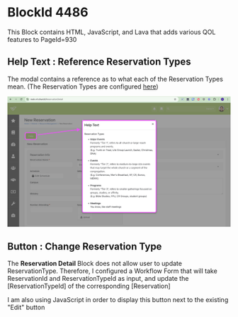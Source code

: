 # BlockId 4486
This Block contains HTML, JavaScript, and Lava that adds various QOL features to PageId=930

## Help Text : Reference Reservation Types
The modal contains a reference as to what each of the Reservation Types mean.
(The Reservation Types are configured [here](https://rock.vrl.church/page/938))

![screenshot_1](../../_attachments/BlockId4486.png)

## Button : Change Reservation Type
The **Reservation Detail** Block does not allow user to update ReservationType. Therefore, I configured a Workflow Form that will take ReservationId and ReservationTypeId as input, and update the [ReservationTypeId] of the corresponding [Reservation]

I am also using JavaScript in order to display this button next to the existing "Edit" button